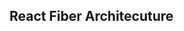 ## React Fiber Architecuture

[GitHub]: https://github.com/acdlite/react-fiber-architecture?tab=readme-ov-file